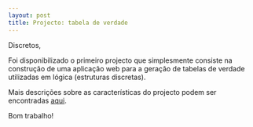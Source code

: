 ```yaml
---
layout: post
title: Projecto: tabela de verdade
---
```


Discretos,

Foi disponibilizado o primeiro projecto que simplesmente consiste na construção de uma aplicação web para a geração de tabelas de verdade utilizadas em lógica (estruturas discretas).

Mais descrições sobre as características do projecto podem ser encontradas
<a href="http://github.com/discretos/projectos">aqui</a>.

Bom trabalho!